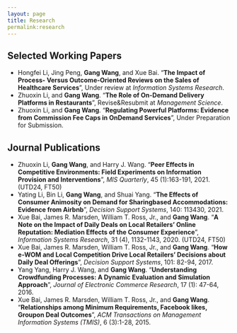 ```yaml
---
layout: page
title: Research
permalink:research
---
```


## Selected Working Papers
- Hongfei Li, Jing Peng, **Gang Wang**, and Xue Bai. “**The Impact of Process- Versus Outcome-Oriented Reviews on the Sales of Healthcare Services**”, Under review at *Information Systems Research*.
- Zhuoxin Li, and **Gang Wang**. “**The Role of On-Demand Delivery Platforms in Restaurants**”, Revise&Resubmit at *Management Science*.
- Zhuoxin Li, and **Gang Wang**. “**Regulating Powerful Platforms: Evidence from Commission Fee Caps in OnDemand Services**”, Under Preparation for Submission.

## Journal Publications
- Zhuoxin Li, **Gang Wang**, and Harry J. Wang. “**Peer Effects in Competitive Environments: Field Experiments on Information Provision and Interventions**”, *MIS Quarterly*, 45 (1):163-191, 2021. (UTD24, FT50)
- Yating Li, Bin Li, **Gang Wang**, and Shuai Yang. “**The Effects of Consumer Animosity on Demand for Sharingbased Accommodations: Evidence from Airbnb**”, *Decision Support Systems*, 140: 113430, 2021. 
- Xue Bai, James R. Marsden, William T. Ross, Jr., and **Gang Wang**. “**A Note on the Impact of Daily Deals on Local Retailers’ Online Reputation: Mediation Effects of the Consumer Experience**”, *Information Systems Research*, 31 (4), 1132-1143, 2020. (UTD24, FT50)
- Xue Bai, James R. Marsden, William T. Ross, Jr., and **Gang Wang**. “**How e-WOM and Local Competition Drive Local Retailers’ Decisions about Daily Deal Offerings**”, *Decision Support Systems*, 101: 82-94, 2017.
- Yang Yang, Harry J. Wang, and **Gang Wang**. “**Understanding Crowdfunding Processes: A Dynamic Evaluation and Simulation Approach**”, *Journal of Electronic Commerce Research*, 17 (1): 47-64, 2016.
- Xue Bai, James R. Marsden, William T. Ross, Jr., and **Gang Wang**. “**Relationships among Minimum Requirements, Facebook likes, Groupon Deal Outcomes**”, *ACM Transactions on Management Information Systems (TMIS)*, 6 (3):1-28, 2015.
